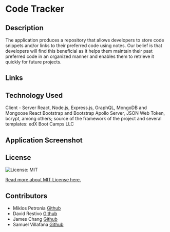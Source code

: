 # Code Tracker



## Description
The application produces a repository that allows developers to store code snippets and/or links to their preferred code using notes. Our belief is that developers will find this beneficial as it helps them maintain their past preferred code in an organized manner and enables them to retrieve it quickly for future projects.







## Links


## Technology Used

Client - Server
React, Node.js, Express.js, GraphQL, MongoDB and Mongoose
React Bootstrap and Bootstrap
Apollo Server, JSON Web Token, bcrypt, among others; source of the framework
of the project and several templates: edX Boot Camps LLC



## Application Screenshot







## License
  ![License: MIT](https://img.shields.io/badge/License-MIT-yellow.svg)
  
  
  
  
  [Read more about MIT License here.](https://opensource.org/licenses/MIT)
  
  
## Contributors
  
- Miklos Petronia [Github](https://github.com/miklos-petronia)
- David Restivo [Github](https://github.com/davidrestivo)
- James Chang  [Github](https://github.com/jamscc)
-  Samuel Villafana [Github](https://github.com/samvillafana)

  
  
  
  



